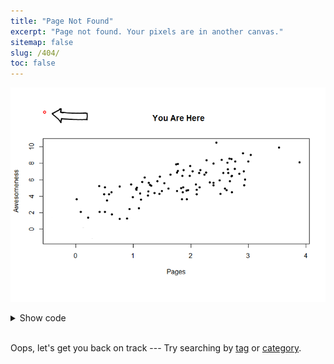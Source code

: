 ```yaml
---
title: "Page Not Found"
excerpt: "Page not found. Your pixels are in another canvas."
sitemap: false
slug: /404/
toc: false
---
```


![404!](404.png)
<details><summary markdown = 'span'>Show code</summary>
  
```R
# calculating user coordinates 
x <- rnorm(100) + 2
y <- 2 * x + 1.5 * rnorm(x) + 2

plot(jitter(x), y, pch = 20,
      xlab = "Pages", ylab = "Awesomeness", main = "You Are Here")
```
</details><br>

Oops, let's get you back on track --- 
Try searching by <a href = "https://jeslacourse.github.io/tags/">tag</a> or 
<a href = "https://jeslacourse.github.io/categories/">category</a>.

